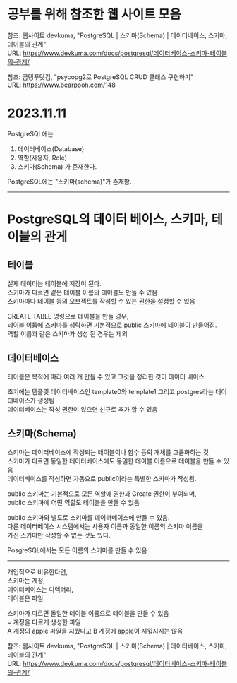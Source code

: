 공부를 위해 참조한 웹 사이트 모음
======================
참조: 웹사이트 devkuma, "PostgreSQL | 스키마(Schema) | 데이터베이스, 스키마, 테이블의 관계"<br>
URL: https://www.devkuma.com/docs/postgresql/데이터베이스-스키마-테이블의-관계/<br>

참조:  곰탱푸닷컴, "psycopg2로 PostgreSQL CRUD 클래스 구현하기"<br>
URL:  https://www.bearpooh.com/148<br>

2023.11.11
======================

PostgreSQL에는
1. 데이터베이스(Database)
2. 역할(사용자, Role)
3. 스키마(Schema)
가 존재한다.

PostgreSQL에는 "스키마(schema)"가 존재함.

--------------------------------------------

# PostgreSQL의 데이터 베이스, 스키마, 테이블의 관게

## 테이블
실제 데이터는 테이블에 저장이 된다.<br>
스키마가 다르면 같은 테이블 이름의 테이블도 만들 수 있음<br>
스키마마다 테이블 등의 오브젝트를 작성할 수 있는 권한을 설정할 수 있음<br>

CREATE TABLE 명령으로 테이블을 만들 경우,<br>
테이블 이름에 스키마를 생략하면 기본적으로 public 스키마에 테이블이 만들어짐.<br>
역할 이름과 같은 스키마가 생성 된 경우는 제외<br>

## 데이터베이스
테이블은 목적에 따라 여러 개 만들 수 있고 그것을 정리한 것이 데이터 베이스<br>

초기에는 템플릿 데이터베이스인 template0와 template1 그리고 postgres라는 데이터베이스가 생성됨<br>
데이터베이스는 작성 권한이 있으면 신규로 추가 할 수 있음

## 스키마(Schema)
스키마는 데이터베이스에 작성되는 테이블이나 함수 등의 개체를 그룹화하는 것<br>
스키마가 다르면 동일한 데이터베이스에도 동일한 테이블 이름으로 테이블을 만들 수 있음<br>
데이터베이스를 작성하면 자동으로 public이라는 특별한 스키마가 작성됨.<br>

public 스키마는 기본적으로 모든 역할에 권한과 Create 권한이 부여되며, <br>
public 스키마에 어떤 역할도 테이블을 만들 수 있음<br>

public 스키마와 별도로 스키마를 데이터베이스에 만들 수 있음.<br>
다른 데이터베이스 시스템에서는 사용자 이름과 동일한 이름의 스키마 이름을<br> 
가진 스키마만 작성할 수 없는 것도 있다.<br>

PosgreSQL에서는 모든 이름의 스키마를 만들 수 있음<br>


----------------------
개인적으로 비유한다면, <br>
스키마는 계정,<br>
데이터베이스는 디렉터리,<br>
테이블은 파일.<br>

스키마가 다르면 돌일한 테이블 이름으로 테이블을 만들 수 있음<br>
= 계정을 다르게 생성한 파일<br>
A 계정의 apple 파일을 지웠다고 B 계정에 apple이 지워지지는 않음


참조: 웹사이트 devkuma, "PostgreSQL | 스키마(Schema) | 데이터베이스, 스키마, 테이블의 관계"<br>
URL: https://www.devkuma.com/docs/postgresql/데이터베이스-스키마-테이블의-관계/
